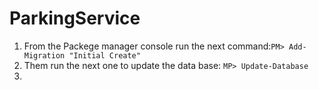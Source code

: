 # ParkingService
1. From the Packege manager console run the next command:```PM> Add-Migration "Initial Create"```
2. Them run the next one to update the data base: ```MP> Update-Database```
3. 
